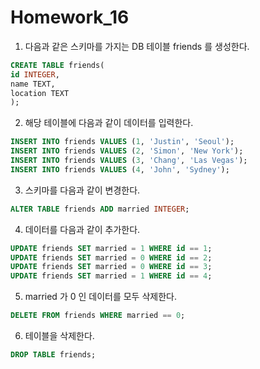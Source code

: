 # Homework_16

1. 다음과 같은 스키마를 가지는 DB 테이블 friends 를 생성한다.

``` sql
CREATE TABLE friends(
id INTEGER,
name TEXT,
location TEXT
);
```

2. 해당 테이블에 다음과 같이 데이터를 입력한다.

``` sql
INSERT INTO friends VALUES (1, 'Justin', 'Seoul');
INSERT INTO friends VALUES (2, 'Simon', 'New York');
INSERT INTO friends VALUES (3, 'Chang', 'Las Vegas');
INSERT INTO friends VALUES (4, 'John', 'Sydney');
```

3. 스키마를 다음과 같이 변경한다.

``` sql
ALTER TABLE friends ADD married INTEGER;
```

4. 데이터를 다음과 같이 추가한다.

``` sql
UPDATE friends SET married = 1 WHERE id == 1;
UPDATE friends SET married = 0 WHERE id == 2;
UPDATE friends SET married = 0 WHERE id == 3;
UPDATE friends SET married = 1 WHERE id == 4;
```

5. married 가 0 인 데이터를 모두 삭제한다.

``` sql
DELETE FROM friends WHERE married == 0;
```

6. 테이블을 삭제한다.

``` sql
DROP TABLE friends;
```